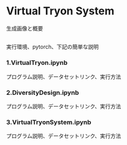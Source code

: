 # Virtual Tryon System
生成画像と概要

## 
実行環境、pytorch、下記の簡単な説明
### 1.VirtualTryon.ipynb
プログラム説明、データセットリンク、実行方法

### 2.DiversityDesign.ipynb
プログラム説明、データセットリンク、実行方法

### 3.VirtualTryonSystem.ipynb
プログラム説明、データセットリンク、実行方法
